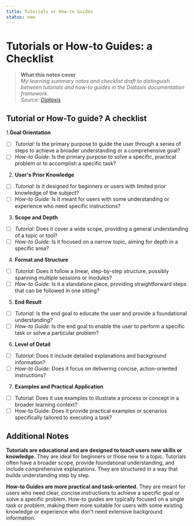 ```yaml
---
title: Tutorials or How-to Guides  
status: new 
---   
```


# Tutorials or How-to Guides: a Checklist    

> **What this notes cover**  
> _My learning summary notes and checklist draft to distinguish between tutorials and how-to guides in the Diátaxis documentation framework._  
> _Source: [Diátaxis](https://diataxis.fr/)_
 
## Tutorial or How-To guide? A checklist

1.**Goal Orientation**    

- [ ]  *Tutorial:* Is the primary purpose to guide the user through a series of steps to achieve a broader understanding or a comprehensive goal?    
- [ ]  *How-to Guide:* Is the primary purpose to solve a specific, practical problem or to accomplish a specific task?  
   
2. **User's Prior Knowledge**    

- [ ]  *Tutorial:* Is it designed for beginners or users with limited prior knowledge of the subject?  
- [ ]  *How-to Guide:* Is it meant for users with some understanding or experience who need specific instructions?

3. **Scope and Depth**  

- [ ]  *Tutorial:* Does it cover a wide scope, providing a general understanding of a topic or tool?  
- [ ]  *How-to Guide:* Is it focused on a narrow topic, aiming for depth in a specific area?  

4. **Format and Structure**  

- [ ]  *Tutorial:* Does it follow a linear, step-by-step structure, possibly spanning multiple sessions or modules?   
- [ ]  *How-to Guide:* Is it a standalone piece, providing straightforward steps that can be followed in one sitting?  

5. **End Result**  

- [ ]  *Tutorial:* Is the end goal to educate the user and provide a foundational understanding?
- [ ]  *How-to Guide:* Is the end goal to enable the user to perform a specific task or solve a particular problem?

6. **Level of Detail**  
   
- [ ]  *Tutorial:* Does it include detailed explanations and background information?  
- [ ]  *How-to Guide:* Does it focus on delivering concise, action-oriented instructions?  

7. **Examples and Practical Application**  

- [ ]  Tutorial: Does it use examples to illustrate a process or concept in a broader learning context?
- [ ]  How-to Guide: Does it provide practical examples or scenarios specifically tailored to executing a task?

## Additional Notes

**Tutorials are educational and are designed to teach users new skills or knowledge.** They are ideal for beginners or those new to a topic. Tutorials often have a broader scope, provide foundational understanding, and include comprehensive explanations. They are structured in a way that builds understanding step by step.

**How-to Guides are more practical and task-oriented.** They are meant for users who need clear, concise instructions to achieve a specific goal or solve a specific problem. How-to guides are typically focused on a single task or problem, making them more suitable for users with some existing knowledge or experience who don't need extensive background information.


